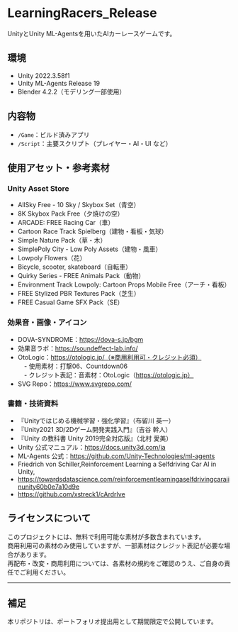 # LearningRacers_Release

UnityとUnity ML-Agentsを用いたAIカーレースゲームです。

## 環境

- Unity 2022.3.58f1
- Unity ML-Agents Release 19
- Blender 4.2.2（モデリング一部使用）

## 内容物

- `/Game`：ビルド済みアプリ
- `/Script`：主要スクリプト（プレイヤー・AI・UI など）

## 使用アセット・参考素材

### Unity Asset Store
- AllSky Free - 10 Sky / Skybox Set（青空）
- 8K Skybox Pack Free（夕焼けの空）
- ARCADE: FREE Racing Car（車）
- Cartoon Race Track Spielberg（建物・看板・気球）
- Simple Nature Pack（草・木）
- SimplePoly City - Low Poly Assets（建物・風車）
- Lowpoly Flowers（花）
- Bicycle, scooter, skateboard（自転車）
- Quirky Series - FREE Animals Pack（動物）
- Environment Track Lowpoly: Cartoon Props Mobile Free（アーチ・看板）
- FREE Stylized PBR Textures Pack（芝生）
- FREE Casual Game SFX Pack（SE）

### 効果音・画像・アイコン
- DOVA-SYNDROME：https://dova-s.jp/bgm
- 効果音ラボ：https://soundeffect-lab.info/
- OtoLogic：https://otologic.jp/（※商用利用可・クレジット必須）  
　- 使用素材：打撃06、Countdown06  
　- クレジット表記：音素材：OtoLogic（https://otologic.jp）
- SVG Repo：https://www.svgrepo.com/

### 書籍・技術資料
- 『Unityではじめる機械学習・強化学習』（布留川 英一）
- 『Unity2021 3D/2Dゲーム開発実践入門』（吉谷 幹人）
- 『Unity の教科書 Unity 2019完全対応版』（北村 愛美）
- Unity 公式マニュアル：https://docs.unity3d.com/ja
- ML-Agents 公式：https://github.com/Unity-Technologies/ml-agents
- Friedrich von Schiller,Reinforcement Learning a Selfdriving Car AI in Unity,
- https://towardsdatascience.com/reinforcementlearningaselfdrivingcaraiinunity60b0e7a10d9e
- https://github.com/xstreck1/cArdrIve

## ライセンスについて

このプロジェクトには、無料で利用可能な素材が多数含まれています。  
商用利用可の素材のみ使用していますが、一部素材はクレジット表記が必要な場合があります。  
再配布・改変・商用利用については、各素材の規約をご確認のうえ、ご自身の責任でご利用ください。

---

## 補足

本リポジトリは、ポートフォリオ提出用として期間限定で公開しています。
